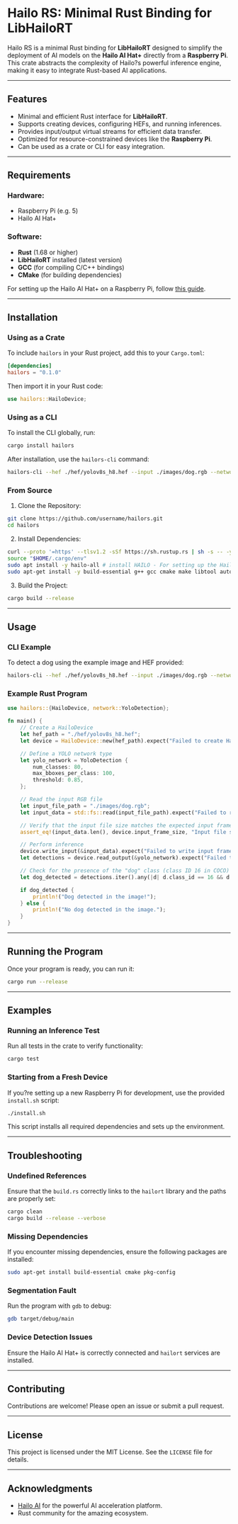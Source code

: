 
# Hailo RS: Minimal Rust Binding for LibHailoRT

Hailo RS is a minimal Rust binding for **LibHailoRT** designed to simplify the deployment of AI models on the **Hailo AI Hat+** directly from a **Raspberry Pi**. This crate abstracts the complexity of Hailo?s powerful inference engine, making it easy to integrate Rust-based AI applications.

---

## Features
- Minimal and efficient Rust interface for **LibHailoRT**.
- Supports creating devices, configuring HEFs, and running inferences.
- Provides input/output virtual streams for efficient data transfer.
- Optimized for resource-constrained devices like the **Raspberry Pi**.
- Can be used as a crate or CLI for easy integration.

---

## Requirements

### Hardware:
- Raspberry Pi (e.g. 5)
- Hailo AI Hat+

### Software:
- **Rust** (1.68 or higher)
- **LibHailoRT** installed (latest version)
- **GCC** (for compiling C/C++ bindings)
- **CMake** (for building dependencies)

For setting up the Hailo AI Hat+ on a Raspberry Pi, follow [this guide](https://www.raspberrypi.com/documentation/computers/ai.html).

---

## Installation

### Using as a Crate
To include `hailors` in your Rust project, add this to your `Cargo.toml`:

```toml
[dependencies]
hailors = "0.1.0"
```

Then import it in your Rust code:

```rust
use hailors::HailoDevice;
```

### Using as a CLI
To install the CLI globally, run:

```bash
cargo install hailors
```

After installation, use the `hailors-cli` command:

```bash
hailors-cli --hef ./hef/yolov8s_h8.hef --input ./images/dog.rgb --network yolo-detection --threshold 0.85
```

### From Source

1. Clone the Repository:

```bash
git clone https://github.com/username/hailors.git
cd hailors
```

2. Install Dependencies:

```bash
curl --proto '=https' --tlsv1.2 -sSf https://sh.rustup.rs | sh -s -- -y # install RUST
source "$HOME/.cargo/env"
sudo apt install -y hailo-all # install HAILO - For setting up the Hailo AI Hat+ on a Raspberry Pi, follow [this guide](https://www.raspberrypi.com/documentation/computers/ai.html).
sudo apt-get install -y build-essential g++ gcc cmake make libtool autoconf automake pkg-config lldb gdb # optional: if you want to recompile the C++ code
```

3. Build the Project:

```bash
cargo build --release
```

---

## Usage

### CLI Example
To detect a dog using the example image and HEF provided:

```bash
hailors-cli --hef ./hef/yolov8s_h8.hef --input ./images/dog.rgb --network yolo-detection --threshold 0.85
```

### Example Rust Program
```rust
use hailors::{HailoDevice, network::YoloDetection};

fn main() {
    // Create a HailoDevice
    let hef_path = "./hef/yolov8s_h8.hef";
    let device = HailoDevice::new(hef_path).expect("Failed to create HailoDevice");

    // Define a YOLO network type
    let yolo_network = YoloDetection {
        num_classes: 80,
        max_bboxes_per_class: 100,
        threshold: 0.85,
    };

    // Read the input RGB file
    let input_file_path = "./images/dog.rgb";
    let input_data = std::fs::read(input_file_path).expect("Failed to read input file");

    // Verify that the input file size matches the expected input frame size
    assert_eq!(input_data.len(), device.input_frame_size, "Input file size does not match expected frame size");

    // Perform inference
    device.write_input(&input_data).expect("Failed to write input frame");
    let detections = device.read_output(&yolo_network).expect("Failed to read and parse output");

    // Check for the presence of the "dog" class (class ID 16 in COCO)
    let dog_detected = detections.iter().any(|d| d.class_id == 16 && d.confidence >= 0.85);

    if dog_detected {
        println!("Dog detected in the image!");
    } else {
        println!("No dog detected in the image.");
    }
}
```

---

## Running the Program
Once your program is ready, you can run it:

```bash
cargo run --release
```

---

## Examples

### Running an Inference Test
Run all tests in the crate to verify functionality:

```bash
cargo test
```

### Starting from a Fresh Device
If you?re setting up a new Raspberry Pi for development, use the provided `install.sh` script:

```bash
./install.sh
```

This script installs all required dependencies and sets up the environment.

---

## Troubleshooting

### Undefined References
Ensure that the `build.rs` correctly links to the `hailort` library and the paths are properly set:

```bash
cargo clean
cargo build --release --verbose
```

### Missing Dependencies
If you encounter missing dependencies, ensure the following packages are installed:

```bash
sudo apt-get install build-essential cmake pkg-config
```

### Segmentation Fault
Run the program with `gdb` to debug:

```bash
gdb target/debug/main
```

### Device Detection Issues
Ensure the Hailo AI Hat+ is correctly connected and `hailort` services are installed.

---

## Contributing
Contributions are welcome! Please open an issue or submit a pull request.

---

## License
This project is licensed under the MIT License. See the `LICENSE` file for details.

---

## Acknowledgments
- [Hailo AI](https://hailo.ai) for the powerful AI acceleration platform.
- Rust community for the amazing ecosystem.
